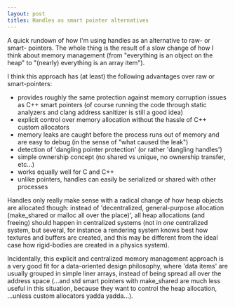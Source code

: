 ```yaml
---
layout: post
titles: Handles as smart pointer alternatives
---
```


A quick rundown of how I'm using handles as an alternative to raw- or smart-
pointers. The whole thing is the result of a slow change of how I think about
memory management (from "everything is an object on the heap" to "(nearly) everything
is an array item").

I think this approach has (at least) the following advantages over raw or smart-pointers:

- provides roughly the same protection against memory corruption issues as C++ smart pointers (of course running the code through static analyzers and clang address sanitizer is still a good idea)
- explicit control over memory allocation without the hassle of C++ custom allocators
- memory leaks are caught before the process runs out of memory and are easy to debug (in the sense of "what caused the leak")
- detection of 'dangling pointer protection' (or rather 'dangling handles')
- simple ownership concept (no shared vs unique, no ownership transfer, etc...)
- works equally well for C and C++
- unlike pointers, handles can easily be serialized or shared with other processes

Handles only really make sense with a radical change of how heap objects are
allocated though: instead of 'decentralized, general-purpose allocation
(make_shared or malloc all over the place)', all heap allocations (and freeing)
should happen in centralized systems (not in *one* centralized system, but
several, for instance a rendering system knows best how textures and
buffers are created, and this may be different from the ideal case how
rigid-bodies are created in a physics system).

Incidentally, this explicit and centralized memory management approach is a
very good fit for a data-oriented design philosophy, where 'data items' are
usually grouped in simple liner arrays, instead of being spread all over the
address space (...and std smart pointers with make_shared are much less
useful in this situation, because they want to control the heap allocation,
...unless custom allocators yadda yadda...).
